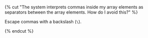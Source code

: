 {% cut "The system interprets commas inside my array elements as separators between the array elements. How do I avoid this?" %}

Escape commas with a backslash (`\`).

{% endcut %}